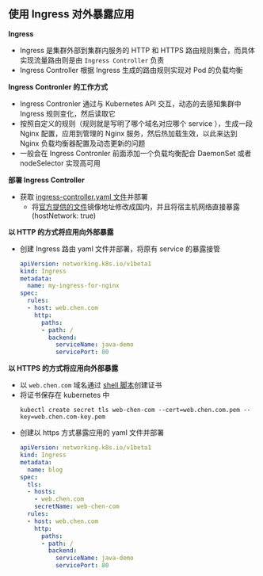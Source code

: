 ## 使用 Ingress 对外暴露应用

__Ingress__
- Ingress 是集群外部到集群内服务的 HTTP 和 HTTPS 路由规则集合，而具体实现流量路由则是由 `Ingress Controller` 负责
- Ingress Controller 根据 Ingress 生成的路由规则实现对 Pod 的负载均衡

__Ingress Contronler 的工作方式__
- Ingress Contronler 通过与 Kubernetes API 交互，动态的去感知集群中 Ingress 规则变化，然后读取它
- 按照自定义的规则（规则就是写明了哪个域名对应哪个 service ），生成一段 Nginx 配置，应用到管理的 Nginx 服务，然后热加载生效，以此来达到 Nginx 负载均衡器配置及动态更新的问题
- 一般会在 Ingress Contronler 前面添加一个负载均衡配合 DaemonSet 或者 nodeSelector 实现高可用

__部署 Ingress Controller__
- 获取 [ingress-controller.yaml 文件](https://github.com/lcePolarBear/Kubernetes_Basic_Config_Note/blob/master/%E6%89%80%E9%9C%80%E8%A6%81%E7%9A%84%E6%96%87%E4%BB%B6/ingress-controller.yaml)并部署
    - 将[官方提供的文件](https://raw.githubusercontent.com/kubernetes/ingress-nginx/nginx0.30.0/deploy/static/mandatory.yaml)镜像地址修改成国内，并且将宿主机网络直接暴露 (hostNetwork: true)

__以 HTTP 的方式将应用向外部暴露__
- 创建 Ingress 路由 yaml 文件并部署，将原有 service 的暴露接管
    ```yaml
    apiVersion: networking.k8s.io/v1beta1
    kind: Ingress
    metadata:
      name: my-ingress-for-nginx
    spec:
      rules:
      - host: web.chen.com
        http:
          paths:
          - path: /
            backend:
              serviceName: java-demo
              servicePort: 80
    ```

__以 HTTPS 的方式将应用向外部暴露__
- 以 `web.chen.com` 域名通过 [shell 脚本](https://github.com/lcePolarBear/Kubernetes_Basic_Config_Note/blob/master/%E6%89%80%E9%9C%80%E8%A6%81%E7%9A%84%E6%96%87%E4%BB%B6/web.chen.com-certs.sh)创建证书
- 将证书保存在 kubernetes 中
    ```
    kubectl create secret tls web-chen-com --cert=web.chen.com.pem --key=web.chen.com-key.pem
    ```
- 创建以 https 方式暴露应用的 yaml 文件并部署
    ```yaml
    apiVersion: networking.k8s.io/v1beta1
    kind: Ingress
    metadata:
      name: blog
    spec:
      tls: 
      - hosts:
        - web.chen.com
        secretName: web-chen-com
      rules:
      - host: web.chen.com
        http:
          paths:
          - path: /
            backend:
              serviceName: java-demo
              servicePort: 80
    ```